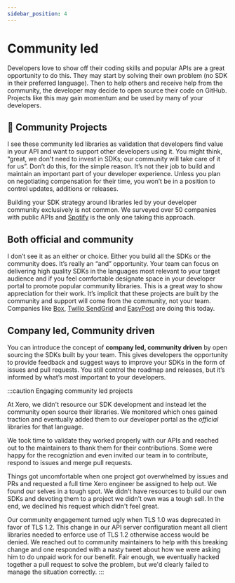 ```yaml
---
sidebar_position: 4
---
```


# Community led
Developers love to show off their coding skills and popular APIs are a great opportunity to do this. They may start by solving their own problem (no SDK in their preferred language). Then to help others and receive help from the community, the developer may decide to open source their code on GitHub. Projects like this may gain momentum and be used by many of your developers. 


## 💖 Community Projects
I see these community led libraries as validation that developers find value in your API and want to support other developers using it. You might think, “great, we don't need to invest in SDKs; our community will take care of it for us”. Don’t do this, for the simple reason. It’s not their job to build and maintain an important part of your developer experience. Unless you plan on negotiating compensation for their time, you won’t be in a position to control updates, additions or releases. 

Building your SDK strategy around libraries led by your developer community exclusively is not common. We surveyed over 50 companies with public APIs and [Spotify](https://developer.spotify.com/documentation/web-api/libraries/#libraries) is the only one taking this approach.

## Both official and community
I don’t see it as an either or choice. Either you build all the SDKs or the community does. It’s really an “and” opportunity. Your team can focus on delivering high quality SDKs in the languages most relevant to your target audience and if you feel comfortable designate space in your developer portal to promote popular community libraries. This is a great way to show appreciation for their work. It’s implicit that these projects are built by the community and support will come from the community, not your team. Companies like [Box](https://developer.box.com/sdks-and-tools/), [Twilio SendGrid](https://docs.sendgrid.com/for-developers/sending-email/libraries) and [EasyPost](https://www.easypost.com/docs/libraries) are doing this today.

## Company led, Community driven
You can introduce the concept of **company led, community driven** by open sourcing the SDKs built by your team. This gives developers the opportunity to provide feedback and suggest ways to improve your SDKs in the form of issues and pull requests. You still control the roadmap and releases, but it’s informed by what’s most important to your developers.

:::caution Engaging community led projects

At Xero, we didn't resource our SDK development and instead let the community open source their libraries. We monitored which ones gained traction and eventually added them to our developer portal as the *official* libraries for that language.

We took time to validate they worked properly with our APIs and reached out to the maintainers to thank them for their contributions. Some were happy for the recogniztion and even invited our team in to contribute, respond to issues and merge pull requests. 

Things got uncomfortable when one project got overwhelmed by issues and PRs and requested a full time Xero engineer be assigned to help out. We found our selves in a tough spot. We didn't have resources to build our own SDKs and devoting them to a project we didn't own was a tough sell. In the end, we declined his request which didn't feel great.

Our community engagement turned ugly when TLS 1.0 was deprecated in favor of TLS 1.2.  This change in our API server configuration meant all client libraries needed to enforce use of TLS 1.2 otherwise access would be denied. We reached out to community maintainers to help with this breaking change and one responded with a nasty tweet about how we were asking him to do unpaid work for our benefit. Fair enough, we eventually hacked together a pull request to solve the problem, but we'd clearly failed to manage the situation correctly. 
:::
